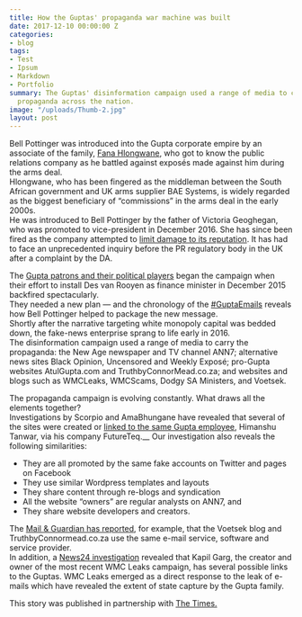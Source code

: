 ```yaml
---
title: How the Guptas' propaganda war machine was built
date: 2017-12-10 00:00:00 Z
categories:
- blog
tags:
- Test
- Ipsum
- Markdown
- Portfolio
summary: The Guptas' disinformation campaign used a range of media to carry their
  propaganda across the nation.
image: "/uploads/Thumb-2.jpg"
layout: post
---
```


Bell Pottinger was introduced into the Gupta corporate empire by an associate of the family, <a href="https://www.timeslive.co.za/sunday-times/news/2016-04-03-arms-deal-man-took-jonas-to-meet-guptas/">Fana Hlongwane</a>, who got to know the public relations company as he battled against exposés made against him during the arms deal.  
Hlongwane, who has been fingered as the middleman between the South African government and UK arms supplier BAE Systems, is widely regarded as the biggest beneficiary of “commissions” in the arms deal in the early 2000s.  
He was introduced to Bell Pottinger by the father of Victoria Geoghegan, who was promoted to vice-president in December 2016.  She has since been fired as the company attempted to <a href="https://www.timeslive.co.za/sunday-times/opinion-and-analysis/2017-08-02-fact-vs-fiction-how-bell-pottinger-and-atul-gupta-spun-the-bbc/">limit damage to its reputation</a>. It has had to face an unprecedented inquiry before the PR regulatory body in the UK after a complaint by the DA.

The <a href="https://www.timeslive.co.za/politics/2017-08-21-guptaemails-the-mystery-of-the-great-dubai-gathering/">Gupta patrons and their political players</a> began the campaign when their effort to install Des van Rooyen as finance minister in December 2015 backfired spectacularly.    
They needed a new plan — and the chronology of the <a href="https://www.timeslive.co.za/group/Gupta_Emails_Revealed/">#GuptaEmails</a> reveals how Bell Pottinger helped to package the new message.   
Shortly after the narrative targeting white monopoly capital was bedded down, the fake-news enterprise sprang to life early in 2016.  
The disinformation campaign used a range of media to carry the propaganda: the New Age newspaper and TV channel ANN7; alternative news sites Black Opinion, Uncensored and Weekly Exposé; pro-Gupta websites AtulGupta.com and TruthbyConnorMead.co.za; and websites and blogs such as WMCLeaks, WMCScams, Dodgy SA Ministers, and Voetsek.

The propaganda campaign is evolving constantly. What draws all the elements together?  
Investigations by Scorpio and AmaBhungane have revealed that several of the sites were created or <a href="https://www.dailymaverick.co.za/article/2017-06-22-scorpio-in-the-non-surprise-of-the-year-wmcleaks.com-smear-campaign-tracked-to-a-gupta-associate/">linked to the same Gupta employee</a>, Himanshu Tanwar, via his company FutureTeq.__
Our  investigation also reveals the following similarities:     

* They are all promoted by the same fake accounts on Twitter and pages on Facebook
* They use similar Wordpress templates and layouts
* They share content through re-blogs and syndication
* All the website “owners” are regular analysts on ANN7, and
* They share website developers and creators.

The <a href="https://mg.co.za/article/2016-11-23-00-time-to-cause-some-havoc-the-weird-web-of-gupta-linked-misinformation">Mail &amp; Guardian has reported</a>, for example, that the Voetsek blog and TruthbyConnormead.co.za use the same e-mail service, software and service provider.  
In addition, a <a href="http://www.news24.com/SouthAfrica/News/exclusive-indian-it-guru-linked-to-fake-wmc-sites-20170726">News24 investigation</a> revealed that Kapil Garg, the creator and owner of the most recent WMC Leaks campaign, has several possible links to the Guptas. WMC Leaks emerged as a direct response to the leak of e-mails which have revealed the extent of state capture by the Gupta family.  

This story was published in partnership with <a href="https://www.timeslive.co.za/news/south-africa/2017-09-04-how-the-guptas-propaganda-war-machine-was-built/">The Times.</a>